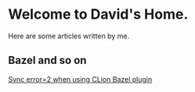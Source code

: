 
# Welcome to David's Home.

Here are some articles written by me.

## Bazel and so on
 [Sync error=2 when using CLion Bazel plugin]( /tech/clion_bazel_plugin )
 





